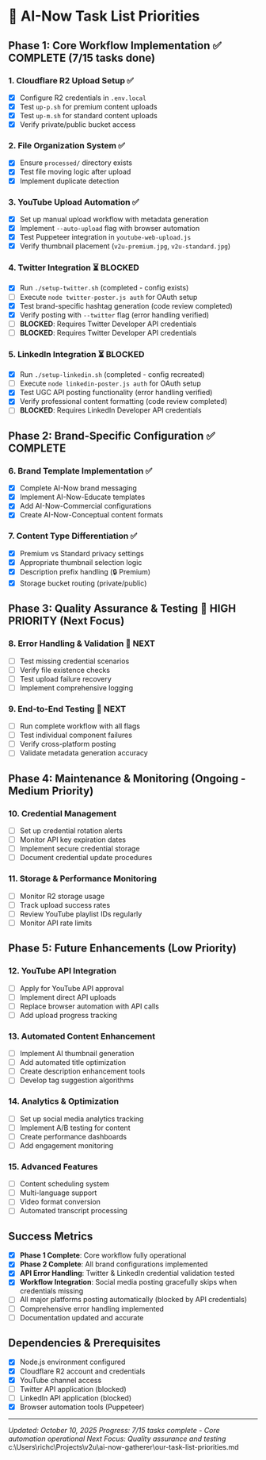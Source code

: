 # 🚀 AI-Now Task List Priorities

## Phase 1: Core Workflow Implementation ✅ COMPLETE (7/15 tasks done)

### 1. **Cloudflare R2 Upload Setup** ✅
- [x] Configure R2 credentials in `.env.local`
- [x] Test `up-p.sh` for premium content uploads
- [x] Test `up-m.sh` for standard content uploads
- [x] Verify private/public bucket access

### 2. **File Organization System** ✅
- [x] Ensure `processed/` directory exists
- [x] Test file moving logic after upload
- [x] Implement duplicate detection

### 3. **YouTube Upload Automation** ✅
- [x] Set up manual upload workflow with metadata generation
- [x] Implement `--auto-upload` flag with browser automation
- [x] Test Puppeteer integration in `youtube-web-upload.js`
- [x] Verify thumbnail placement (`v2u-premium.jpg`, `v2u-standard.jpg`)

### 4. **Twitter Integration** ⏳ BLOCKED
- [x] Run `./setup-twitter.sh` (completed - config exists)
- [ ] Execute `node twitter-poster.js auth` for OAuth setup
- [x] Test brand-specific hashtag generation (code review completed)
- [x] Verify posting with `--twitter` flag (error handling verified)
- [ ] **BLOCKED**: Requires Twitter Developer API credentials
- [ ] **BLOCKED**: Requires Twitter Developer API credentials

### 5. **LinkedIn Integration** ⏳ BLOCKED
- [x] Run `./setup-linkedin.sh` (completed - config recreated)
- [ ] Execute `node linkedin-poster.js auth` for OAuth setup
- [x] Test UGC API posting functionality (error handling verified)
- [x] Verify professional content formatting (code review completed)
- [ ] **BLOCKED**: Requires LinkedIn Developer API credentials

## Phase 2: Brand-Specific Configuration ✅ COMPLETE

### 6. **Brand Template Implementation** ✅
- [x] Complete AI-Now brand messaging
- [x] Implement AI-Now-Educate templates
- [x] Add AI-Now-Commercial configurations
- [x] Create AI-Now-Conceptual content formats

### 7. **Content Type Differentiation** ✅
- [x] Premium vs Standard privacy settings
- [x] Appropriate thumbnail selection logic
- [x] Description prefix handling (🔒 Premium)
- [x] Storage bucket routing (private/public)

## Phase 3: Quality Assurance & Testing 🔄 HIGH PRIORITY (Next Focus)

### 8. **Error Handling & Validation** 🔄 NEXT
- [ ] Test missing credential scenarios
- [ ] Verify file existence checks
- [ ] Test upload failure recovery
- [ ] Implement comprehensive logging

### 9. **End-to-End Testing** 🔄 NEXT
- [ ] Run complete workflow with all flags
- [ ] Test individual component failures
- [ ] Verify cross-platform posting
- [ ] Validate metadata generation accuracy

## Phase 4: Maintenance & Monitoring (Ongoing - Medium Priority)

### 10. **Credential Management**
- [ ] Set up credential rotation alerts
- [ ] Monitor API key expiration dates
- [ ] Implement secure credential storage
- [ ] Document credential update procedures

### 11. **Storage & Performance Monitoring**
- [ ] Monitor R2 storage usage
- [ ] Track upload success rates
- [ ] Review YouTube playlist IDs regularly
- [ ] Monitor API rate limits

## Phase 5: Future Enhancements (Low Priority)

### 12. **YouTube API Integration**
- [ ] Apply for YouTube API approval
- [ ] Implement direct API uploads
- [ ] Replace browser automation with API calls
- [ ] Add upload progress tracking

### 13. **Automated Content Enhancement**
- [ ] Implement AI thumbnail generation
- [ ] Add automated title optimization
- [ ] Create description enhancement tools
- [ ] Develop tag suggestion algorithms

### 14. **Analytics & Optimization**
- [ ] Set up social media analytics tracking
- [ ] Implement A/B testing for content
- [ ] Create performance dashboards
- [ ] Add engagement monitoring

### 15. **Advanced Features**
- [ ] Content scheduling system
- [ ] Multi-language support
- [ ] Video format conversion
- [ ] Automated transcript processing

## Success Metrics

- [x] **Phase 1 Complete**: Core workflow fully operational
- [x] **Phase 2 Complete**: All brand configurations implemented
- [x] **API Error Handling**: Twitter & LinkedIn credential validation tested
- [x] **Workflow Integration**: Social media posting gracefully skips when credentials missing
- [ ] All major platforms posting automatically (blocked by API credentials)
- [ ] Comprehensive error handling implemented
- [ ] Documentation updated and accurate

## Dependencies & Prerequisites

- [x] Node.js environment configured
- [x] Cloudflare R2 account and credentials
- [x] YouTube channel access
- [ ] Twitter API application (blocked)
- [ ] LinkedIn API application (blocked)
- [x] Browser automation tools (Puppeteer)

---

*Updated: October 10, 2025*
*Progress: 7/15 tasks complete - Core automation operational*
*Next Focus: Quality assurance and testing*</content>
<parameter name="filePath">c:\Users\richc\Projects\v2u\ai-now-gatherer\our-task-list-priorities.md